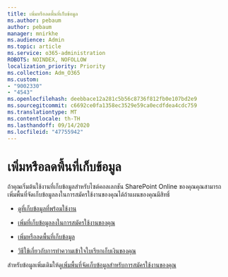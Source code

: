 ```yaml
---
title: เพิ่มหรือลดพื้นที่เก็บข้อมูล
ms.author: pebaum
author: pebaum
manager: mnirkhe
ms.audience: Admin
ms.topic: article
ms.service: o365-administration
ROBOTS: NOINDEX, NOFOLLOW
localization_priority: Priority
ms.collection: Adm_O365
ms.custom:
- "9002330"
- "4543"
ms.openlocfilehash: deebbace12a281c5b56c8736f812fb0e107bd2e9
ms.sourcegitcommit: c6692ce0fa1358ec3529e59ca0ecdfdea4cdc759
ms.translationtype: MT
ms.contentlocale: th-TH
ms.lasthandoff: 09/14/2020
ms.locfileid: "47755942"
---
```

# <a name="increase-or-decrease-storage"></a>เพิ่มหรือลดพื้นที่เก็บข้อมูล

ถ้าคุณเริ่มต้นใช้งานที่เก็บข้อมูลสำหรับไซต์คอลเลกชัน SharePoint Online ของคุณคุณสามารถเพิ่มพื้นที่จัดเก็บข้อมูลลงในการสมัครใช้งานของคุณได้ถ้าแผนของคุณมีสิทธิ์ 

- [ดูที่เก็บข้อมูลที่พร้อมใช้งาน](https://docs.microsoft.com/microsoft-365/commerce/add-storage-space?view=o365-worldwide#view-available-storage) 

- [เพิ่มที่เก็บข้อมูลลงในการสมัครใช้งานของคุณ](https://docs.microsoft.com/microsoft-365/commerce/add-storage-space?view=o365-worldwide#add-storage-to-your-subscription) 

- [เพิ่มหรือลดพื้นที่เก็บข้อมูล](https://docs.microsoft.com/microsoft-365/commerce/add-storage-space?view=o365-worldwide#increase-or-decrease-storage) 

- [วิธีใช้เกี่ยวกับการทำความเข้าใจใบเรียกเก็บเงินของคุณ](https://docs.microsoft.com/microsoft-365/commerce/billing-and-payments/understand-your-invoice?view=o365-worldwide)

สำหรับข้อมูลเพิ่มเติมให้ดู[เพิ่มพื้นที่จัดเก็บข้อมูลสำหรับการสมัครใช้งานของคุณ](https://docs.microsoft.com/microsoft-365/commerce/add-storage-space?view=o365-worldwide) 
